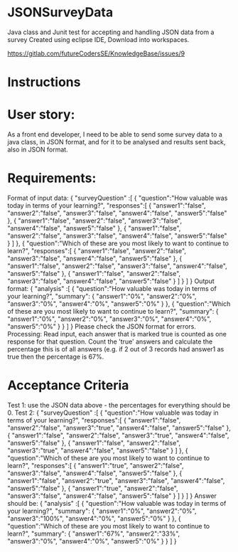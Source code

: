 # JSONSurveyData
Java class and Junit test for accepting and handling JSON data from a survey
Created using eclipse IDE, Download into workspaces.

https://gitlab.com/futureCodersSE/KnowledgeBase/issues/9

# Instructions

# User story:
As a front end developer, I need to be able to send some survey data to a java class, in JSON format, and for it to be analysed and results sent back, also in JSON format.

# Requirements:
Format of input data:
{ "surveyQuestion" :[ { "question":"How valuable was today in terms of your learning?", "responses":[ { "answer1":"false", "answer2":"false", "answer3":"false", "answer4":"false", "answer5":"false" }, { "answer1":"false", "answer2":"false", "answer3":"false", "answer4":"false", "answer5":"false" }, { "answer1":"false", "answer2":"false", "answer3":"false", "answer4":"false", "answer5":"false" } ] }, { "question":"Which of these are you most likely to want to continue to learn?", "responses":[ { "answer1":"false", "answer2":"false", "answer3":"false", "answer4":"false", "answer5":"false" }, { "answer1":"false", "answer2":"false", "answer3":"false", "answer4":"false", "answer5":"false" }, { "answer1":"false", "answer2":"false", "answer3":"false", "answer4":"false", "answer5":"false" } ] } ] }
Output format: { "analysis" :[ { "question":"How valuable was today in terms of your learning?", "summary": { "answer1":"0%", "answer2":"0%", "answer3":"0%", "answer4":"0%", "answer5":"0%" } }, { "question":"Which of these are you most likely to want to continue to learn?", "summary": { "answer1":"0%", "answer2":"0%", "answer3":"0%", "answer4":"0%", "answer5":"0%" } } ] }
Please check the JSON format for errors.
Processing: Read input, each answer that is marked true is counted as one response for that question. Count the 'true' answers and calculate the percentage this is of all answers (e.g. if 2 out of 3 records had answer1 as true then the percentage is 67%. 

# Acceptance Criteria
Test 1: use the JSON data above - the percentages for everything should be 0.
Test 2: 
{
"surveyQuestion" :[
{ "question":"How valuable was today in terms of your learning?", "responses":[ { "answer1":"false", "answer2":"false", "answer3":"true", "answer4":"false", "answer5":"false" }, { "answer1":"false", "answer2":"false", "answer3":"true", "answer4":"false", "answer5":"false" }, { "answer1":"false", "answer2":"false", "answer3":"true", "answer4":"false", "answer5":"false" } ] }, { "question":"Which of these are you most likely to want to continue to learn?", "responses":[ { "answer1":"true", "answer2":"false", "answer3":"false", "answer4":"false", "answer5":"false" }, { "answer1":"false", "answer2":"true", "answer3":"false", "answer4":"false", "answer5":"false" }, { "answer1":"true", "answer2":"false", "answer3":"false", "answer4":"false", "answer5":"false" } ] } ] } 
Answer should be: { "analysis" :[ { "question":"How valuable was today in terms of your learning?", "summary": { "answer1":"0%", "answer2":"0%", "answer3":"100%", "answer4":"0%", "answer5":"0%" } }, { "question":"Which of these are you most likely to want to continue to learn?", "summary": { "answer1":"67%", "answer2":"33%", "answer3":"0%", "answer4":"0%", "answer5":"0%" } } ] }
